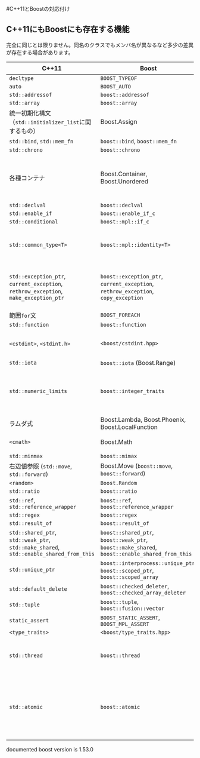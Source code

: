#C++11とBoostの対応付け

## C++11にもBoostにも存在する機能

完全に同じとは限りません。同名のクラスでもメンバ名が異なるなど多少の差異が存在する場合があります。


| C++11         | Boost | 備考 |
|---------------|-------------------------|-----|
| `decltype` | `BOOST_TYPEOF` | |
| `auto`     | `BOOST_AUTO`   | |
| `std::addressof` | `boost::addressof` |
| `std::array` | `boost::array` |
| 統一初期化構文（`std::initializer_list`に関するもの） | Boost.Assign | |
| `std::bind`, `std::mem_fn` | `boost::bind`, `boost::mem_fn` | |
| `std::chrono` | `boost::chrono` | |
| 各種コンテナ | Boost.Container, Boost.Unordered | C++11に`flat_map`/`flat_set`は存在しません。<br/> Unorderedのハッシュ関数の定義方法が異なります。 |
| `std::declval` | `boost::declval` | |
| `std::enable_if` | `boost::enable_if_c` | |
| `std::conditional` | `boost::mpl::if_c` | |
| `std::common_type<T>` | `boost::mpl::identity<T>` | `std::common_type`でテンプレート引数を1つだけ指定したものは`identity`と同じ効果を持ちます。 |
| `std::exception_ptr`, `current_exception`, `rethrow_exception`, `make_exception_ptr` | `boost::exception_ptr`, `current_exception`, `rethrow_exception`, `copy_exception` | C++11は完全な例外伝播が可能なため、`enable_current_exception`, `unknown_exception`相当は不要になりました。 |
| 範囲`for`文 | `BOOST_FOREACH` | |
| `std::function` | `boost::function` | |
| `<cstdint>`, `<stdint.h>` | `<boost/cstdint.hpp>` | Boostには`intptr_t`/`uintptr_t`など一部存在しません |
| `std::iota` | `boost::iota` (Boost.Range) | |
| `std::numeric_limits` | `boost::integer_traits` | C++11の`numeric_limits`はメンバが軒並み`constexpr`化されており、コンパイル時定数として利用可能です。 |
| ラムダ式      | Boost.Lambda, Boost.Phoenix, Boost.LocalFunction | |
| `<cmath>`     | Boost.Math     | C99で追加された関数が両者に存在します。 |
| `std::minmax` | `boost::mimax` | |
| 右辺値参照 (`std::move`, `std::forward`) | Boost.Move (`boost::move`, `boost::forward`) | |
| `<random>` | `Boost.Random` | |
| `std::ratio` | `boost::ratio` | |
| `std::ref`, `std::reference_wrapper` | `boost::ref`, `boost::reference_wrapper` | |
| `std::regex` | `boost::regex` | |
| `std::result_of` | `boost::result_of` | |
| `std::shared_ptr`, `std::weak_ptr`, `std::make_shared`, `std::enable_shared_from_this` | `boost::shared_ptr`, `boost::weak_ptr`, `boost::make_shared`, `boost::enable_shared_from_this` | |
| `std::unique_ptr` | `boost::interprocess::unique_ptr`, `boost::scoped_ptr`, `boost::scoped_array` | |
| `std::default_delete` | `boost::checked_deleter`, `boost::checked_array_deleter` | |
| `std::tuple` | `boost::tuple`, `boost::fusion::vector` | |
| `static_assert` | `BOOST_STATIC_ASSERT`, `BOOST_MPL_ASSERT` | |
| `<type_traits>` | `<boost/type_traits.hpp>` | |
| `std::thread` | `boost::thread` | [threadのdetachとデストラクタ](http://d.hatena.ne.jp/yohhoy/20120206/p1)[C++11とBoost.ThreadのMutex/Lock比較表](http://d.hatena.ne.jp/yohhoy/20120427/p1) |
| `std::atomic` | `boost::atomic` | `kill_dependency()`と、フリー関数版のアトミック操作はない。前者はコンパイラが特殊処理を行う必要があるため。後者はCとの互換性のための機能であるため。 |


documented boost version is 1.53.0
